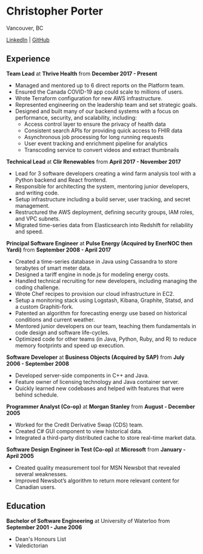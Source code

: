 Christopher Porter
==================
Vancouver, BC

[LinkedIn](https://ca.linkedin.com/in/canadianveggie)
| [GitHub](https://github.com/canadianveggie/)

Experience
----------

**Team Lead** at **Thrive Health** from **December 2017 - Present**

* Managed and mentored up to 6 direct reports on the Platform team.
* Ensured the Canada COVID-19 app could scale to millions of users.
* Wrote Terraform configuration for new AWS infrastructure.
* Represented engineering on the leadership team and set strategic goals.
* Designed and built many of our backend systems with a focus on performance, security, and scalability, including:
  * Access control layer to ensure the privacy of health data
  * Consistent search APIs for providing quick access to FHIR data
  * Asynchronous job processing for long running requests
  * User event tracking and enrichment pipeline for analytics
  * Transcoding service to convert videos and extract thumbnails

**Technical Lead** at **Clir Renewables** from **April 2017 - November 2017**

* Lead for 3 software developers creating a wind farm analysis tool with a Python backend and React frontend.
* Responsible for architecting the system, mentoring junior developers, and writing code.
* Setup infrastructure including a build server, user tracking, and secret management.
* Restructured the AWS deployment, defining security groups, IAM roles, and VPC subnets.
* Migrated time-series data from Elasticsearch into Redshift for reliability and speed.

**Principal Software Engineer** at **Pulse Energy (Acquired by EnerNOC then Yardi)** from **September 2008 - April 2017**

* Created a time-series database in Java using Cassandra to store terabytes of smart meter data.
* Designed a tariff engine in node.js for modeling energy costs.
* Handled technical recruiting for new developers, including managing the coding challenge.
* Wrote Chef recipes to provision our cloud infrastructure in EC2.
* Setup a monitoring stack using Logstash, Kibana, Graphite, Statsd, and a custom Graphiti-fork.
* Patented an algorithm for forecasting energy use based on historical conditions and current weather.
* Mentored junior developers on our team, teaching them fundamentals in code design and software life-cycles.
* Optimized code for other teams (in Java, Python, Ruby, and R) to reduce memory footprints and speed up execution.

**Software Developer** at **Business Objects (Acquired by SAP)** from **July 2006 - September 2008**

* Developed server-side components in C++ and Java.
* Feature owner of licensing technology and Java container server.
* Quickly learned new codebases and helped with features that were behind schedule.

**Programmer Analyst (Co-op)** at **Morgan Stanley** from **August - December 2005**

* Worked for the Credit Derivative Swap (CDS) team.
* Created C# GUI component to view historical data.
* Integrated a third-party distributed cache to store real-time market data.

**Software Design Engineer in Test (Co-op)** at **Microsoft** from **January - April 2005**

* Created quality measurement tool for MSN Newsbot that revealed several weaknesses.
* Improved Newsbot’s algorithm to return more relevant content for Canadian users.

Education
---------

**Bachelor of Software Engineering** at University of Waterloo from **September 2001 - June 2006**
 * Dean's Honours List
 * Valedictorian

